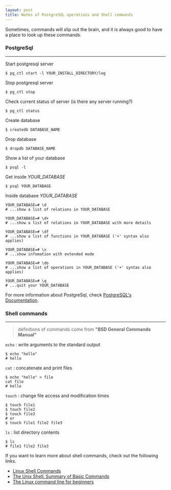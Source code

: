 ```yaml
---
layout: post
title: Notes of PostgreSQL operations and Shell commands
---
```


Sometimes, commands will slip out the brain, and it is always good to have a place to look up these commands.
<!--more-->

### PostgreSql
<hr/>

Start postgresql server

```shell
$ pg_ctl start -l YOUR_INSTALL_DIRECTORY/log
```

Stop postgresql server

```shell
$ pg_ctl stop
```
Check current status of server (is there any server running?)

```shell
$ pg_ctl status
```

Create database
```shell
$ createdb DATABASE_NAME
```

Drop database
```shell
$ dropdb DATABASE_NAME
```

Show a list of your database
```shell
$ psql -l
```

Get inside *YOUR_DATABASE*
```shell
$ psql YOUR_DATABASE
```

Inside database *YOUR_DATABASE*

```
YOUR_DATABASE=# \d
# ...show a list of relations in YOUR_DATABASE

YOUR_DATABASE=# \d+
# ...show a list of relations in YOUR_DATABASE with more details

YOUR_DATABASE=# \df
# ...show a list of functions in YOUR_DATABASE ('+' syntax also applies)

YOUR_DATABASE=# \x
# ...show infomation with extended mode

YOUR_DATABASE=# \do
# ...show a list of operations in YOUR_DATABASE ('+' syntax also applies)

YOUR_DATABASE=# \q
# ...quit your YOUR_DATABASE
```


For more information about PostgreSql, check [PostgreSQL's Documentation](https://www.postgresql.org/docs/12/index.html).

### Shell commands
<hr/>

> definitions of commands come from **"BSD General Commands Manual"**

`echo` : write arguments to the standard output

```shell
$ echo "hello"
# hello
```

`cat` : concatenate and print files

```shell
$ echo "hello" > file
cat file
# hello
```

`touch` : change file access and modification times

```shell
$ touch file1
$ touch file2
$ touch file3
# or 
$ touch file1 file2 file3
```

`ls` : list directory contents
```shell
$ ls
# file1 file2 file3
```

If you want to learn more about shell commands, check out the following links.
- [Linux Shell Commands](https://docs.cs.cf.ac.uk/notes/linux-shell-commands/)
- [The Unix Shell: Summary of Basic Commands](https://swcarpentry.github.io/shell-novice/reference)
- [The Linux command line for beginners](https://ubuntu.com/tutorials/command-line-for-beginners#1-overview)